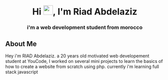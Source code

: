 <h1 align="center">Hi <img src="https://raw.githubusercontent.com/MartinHeinz/MartinHeinz/master/wave.gif" width="30px">, I'm Riad Abdelaziz</h1>
<h3 align="center">i'm a web development student from morocco</h3>

## About Me

Hey i'm RIAD Abdelaziz. a 20 years old motivated web developement student at YouCode, I worked on several mini projects to learn the basics of how to create a website from scratch using php. currently i'm learning full stack javascript
